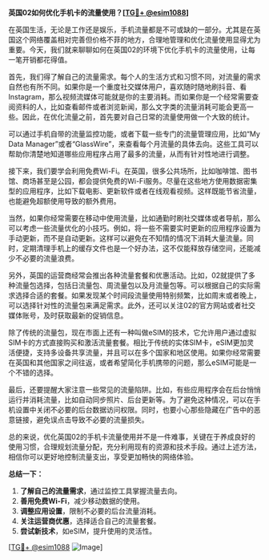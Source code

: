 **英国02如何优化手机卡的流量使用？[[TG💪+ @esim1088](https://t.me/s/esim1088)]**

在英国生活，无论是工作还是娱乐，手机流量都是不可或缺的一部分。尤其是在英国这个网络覆盖相对完善但价格不菲的地方，合理地管理和优化流量使用显得尤为重要。今天，我们就来聊聊如何在英国02的环境下优化手机卡的流量使用，让每一笔开销都花得值。

首先，我们得了解自己的流量需求。每个人的生活方式和习惯不同，对流量的需求自然也有所不同。如果你是一个重度社交媒体用户，喜欢随时随地刷抖音、看Instagram，那么视频流媒体可能就是你的主要消耗。而如果你是一个经常需要查阅资料的人，比如查看邮件或者浏览新闻，那么文字类的流量消耗可能会更高一些。因此，在优化流量之前，首先要对自己日常的流量使用做一个大致的统计。

可以通过手机自带的流量监控功能，或者下载一些专门的流量管理应用，比如“My Data Manager”或者“GlassWire”，来查看每个月流量的具体去向。这些工具可以帮助你清楚地知道哪些应用程序占用了最多的流量，从而有针对性地进行调整。

接下来，我们要学会利用免费Wi-Fi。在英国，很多公共场所，比如咖啡馆、图书馆、商场甚至是公园，都会提供免费的Wi-Fi服务。尽量在这些地方使用数据密集型的应用程序，比如下载电影、更新软件或者在线观看视频。这样既能节省流量，也能避免超额使用导致的额外费用。

当然，如果你经常需要在移动中使用流量，比如通勤时刷社交媒体或者导航，那么可以考虑一些流量优化的小技巧。例如，将一些不需要实时更新的应用程序设置为手动更新，而不是自动更新。这样可以避免在不知情的情况下消耗大量流量。同时，定期清理手机上的缓存文件也是一个好办法，这不仅能释放存储空间，还能减少不必要的流量浪费。

另外，英国的运营商经常会推出各种流量套餐和优惠活动。比如，02就提供了多种流量包选择，包括日流量包、周流量包以及月流量包等。可以根据自己的实际需求选择合适的套餐。如果发现某个时间段流量使用特别频繁，比如周末或者晚上，可以选择针对性的流量包来满足需求。此外，还可以关注02的官方网站或者社交媒体账号，及时获取最新的促销信息。

除了传统的流量包，现在市面上还有一种叫做eSIM的技术，它允许用户通过虚拟SIM卡的方式直接购买和激活流量套餐。相比于传统的实体SIM卡，eSIM更加灵活便捷，支持多设备共享流量，并且可以在多个国家和地区使用。如果你经常需要在英国和其他国家之间往返，或者希望简化手机携带的问题，那么eSIM可能是一个不错的选择。

最后，还要提醒大家注意一些常见的流量陷阱。比如，有些应用程序会在后台悄悄运行并消耗流量，比如自动同步照片、后台更新等。为了避免这种情况，可以在手机设置中关闭不必要的后台数据访问权限。同时，也要小心那些隐藏在广告中的恶意链接，避免误点击导致不必要的流量损失。

总的来说，优化英国02的手机卡流量使用并不是一件难事，关键在于养成良好的使用习惯，合理规划流量分配，充分利用现有的资源和技术手段。通过上述方法，相信你可以更好地控制流量支出，享受更加畅快的网络体验。

**总结一下：**  
1. **了解自己的流量需求**，通过监控工具掌握流量去向。  
2. **善用免费Wi-Fi**，减少移动数据的使用。  
3. **调整应用设置**，限制不必要的后台流量消耗。  
4. **关注运营商优惠**，选择适合自己的流量套餐。  
5. **尝试新技术**，如eSIM，提升使用的灵活性。  

[[TG💪+ @esim1088](https://t.me/s/esim1088) ![Image](https://i.postimg.cc/4NQfJmqS/Snipaste-2025-05-13-00-14-12.png)]